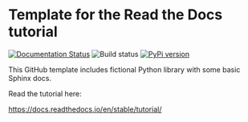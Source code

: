 Template for the Read the Docs tutorial
=======================================
[![Documentation Status](https://readthedocs.org/projects/szapp-rtd-tutorial/badge/?version=stable)](https://szapp-rtd-tutorial.readthedocs.io/en/stable/?badge=stable)
![Build status](https://github.com/szapp/rtd-tutorial/actions/workflows/release.yml/badge.svg)
[![PyPi version](https://img.shields.io/pypi/v/uq4rw7demo.svg)](https://pypi.python.org/pypi/uq4rw7demo)

This GitHub template includes fictional Python library
with some basic Sphinx docs.

Read the tutorial here:

https://docs.readthedocs.io/en/stable/tutorial/
